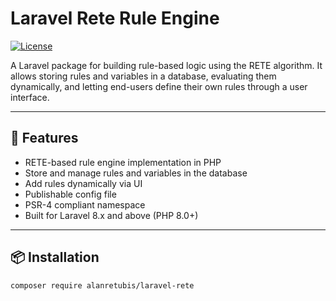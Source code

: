 # Laravel Rete Rule Engine

[![License](https://img.shields.io/badge/license-MIT-blue.svg)](LICENSE)

A Laravel package for building rule-based logic using the RETE algorithm. It allows storing rules and variables in a database, evaluating them dynamically, and letting end-users define their own rules through a user interface.

---

## 🔧 Features

- RETE-based rule engine implementation in PHP
- Store and manage rules and variables in the database
- Add rules dynamically via UI
- Publishable config file
- PSR-4 compliant namespace
- Built for Laravel 8.x and above (PHP 8.0+)

---

## 📦 Installation

```bash
composer require alanretubis/laravel-rete
```
